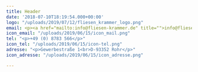 ```yaml
---
title: Header
date: '2018-07-10T18:19:54.000+00:00'
logo: "/uploads/2019/07/12/fliesen_krammer_logo.png"
email: <p><a href="mailto:info@fliesen-krammer.de" title="">info@fliesen-krammer.de</a></p>
icon_email: "/uploads/2019/06/15/icon_mail.png"
tel: "<p>+49 (0) 8783 566</p>"
icon_tel: "/uploads/2019/06/15/icon-tel.png"
adresse: "<p>Gewerbestraße 1<br>D-93352 Rohr</p>"
icon_adresse: "/uploads/2019/06/15/icon_adresse.png"

---
```

